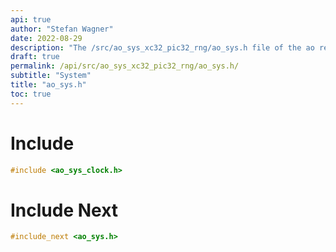 ```yaml
---
api: true
author: "Stefan Wagner"
date: 2022-08-29
description: "The /src/ao_sys_xc32_pic32_rng/ao_sys.h file of the ao real-time operating system."
draft: true
permalink: /api/src/ao_sys_xc32_pic32_rng/ao_sys.h/
subtitle: "System"
title: "ao_sys.h"
toc: true
---
```


# Include

```c
#include <ao_sys_clock.h>
```

# Include Next

```c
#include_next <ao_sys.h>
```


